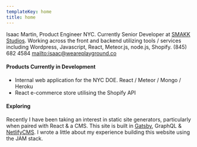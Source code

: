 ```yaml
---
templateKey: home
title: home
---
```

Isaac Martin, Product Engineer NYC. Currently Senior Developer at [SMAKK Studios](https://smkkstudios.com). Working across the front and backend utilizing tools / services including Wordpress, Javascript, React, Meteor.js, node.js, Shopify.
(845) 682 4584 <mailto:isaac@weareplayground.co>



#### Products Currently in Development

* Internal web application for the NYC DOE. React / Meteor / Mongo / Heroku
* React e-commerce store utilising the Shopify API



#### Exploring

Recently I have been taking an interest in static site generators, particularly when paired with React & a CMS. This site is built in [Gatsby](https://www.gatsbyjs.org/), GraphQL & [NetlifyCMS](https://www.netlifycms.org/). I wrote a little about my experience building this website using the JAM stack.
